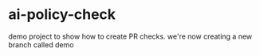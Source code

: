 # ai-policy-check
demo project to show how to create PR checks.
we're now creating a new branch called demo

